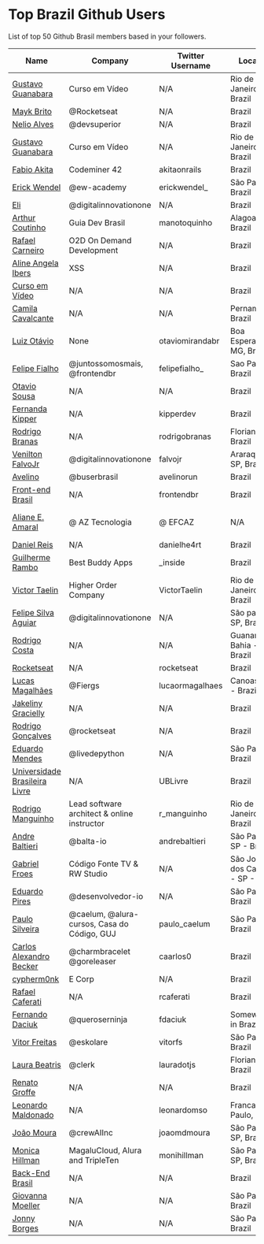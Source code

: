 # Top Brazil Github Users

List of top 50 Github Brasil members based in your followers.

<!-- START TOP USERS -->
| Name | Company | Twitter Username | Location | Repositories |
|------|---------|------------------|----------|--------------|
| [Gustavo Guanabara](https://github.com/gustavoguanabara) | Curso em Vídeo | N/A | Rio de Janeiro, Brazil | 7 |
| [Mayk Brito](https://github.com/maykbrito) | @Rocketseat  | N/A | Brazil | 144 |
| [Nelio Alves](https://github.com/acenelio) | @devsuperior  | N/A | Brazil | 287 |
| [Gustavo Guanabara](https://github.com/professorguanabara) | Curso em Vídeo | N/A | Rio de Janeiro, Brazil | 6 |
| [Fabio Akita](https://github.com/akitaonrails) | Codeminer 42 | akitaonrails | Brazil | 126 |
| [Erick Wendel](https://github.com/ErickWendel) | @ew-academy  | erickwendel_ | São Paulo - Brazil | 318 |
| [Eli](https://github.com/elidianaandrade) | @digitalinnovationone | N/A | Brazil | 8 |
| [Arthur Coutinho](https://github.com/arthurspk) | Guia Dev Brasil | manotoquinho | Alagoas, Brazil | 161 |
| [Rafael Carneiro](https://github.com/Rafaelmdcarneiro) | O2D On Demand Development | N/A | Brazil | 280 |
| [Aline Angela Ibers](https://github.com/alineai18) | XSS | N/A | Brazil | 4 |
| [Curso em Vídeo](https://github.com/cursoemvideo) | N/A | N/A | Brazil | 5 |
| [Camila Cavalcante](https://github.com/cami-la) | N/A | N/A | Pernambuco, Brazil | 163 |
| [Luiz Otávio](https://github.com/luizomf) | None | otaviomirandabr | Boa Esperança, MG, Brazil | 105 |
| [Felipe Fialho](https://github.com/felipefialho) | @juntossomosmais, @frontendbr  | felipefialho_ | Sao Paulo - Brazil | 36 |
| [Otavio Sousa](https://github.com/otaviossousa) | N/A | N/A | Brazil | 40 |
| [Fernanda Kipper](https://github.com/Fernanda-Kipper) | N/A | kipperdev | Brazil | 80 |
| [Rodrigo Branas](https://github.com/rodrigobranas) | N/A | rodrigobranas | Florianópolis, Brazil | 295 |
| [Venilton FalvoJr](https://github.com/falvojr) | @digitalinnovationone | falvojr | Araraquara-SP, Brazil | 64 |
| [Avelino](https://github.com/avelino) | @buserbrasil | avelinorun | Brazil | 225 |
| [Front-end Brasil](https://github.com/frontendbr) | N/A | frontendbr | Brazil | 4 |
| [Aliane E. Amaral](https://github.com/AlianeAmaral) | @ AZ Tecnologia | @ EFCAZ | N/A | Campo Grande, MS - Brazil | 26 |
| [Daniel Reis](https://github.com/danielhe4rt) | N/A | danielhe4rt | Brazil | 210 |
| [Guilherme Rambo](https://github.com/insidegui) | Best Buddy Apps | _inside | Brazil | 209 |
| [Victor Taelin](https://github.com/VictorTaelin) | Higher Order Company | VictorTaelin | Rio de Janeiro, Brazil | 238 |
| [Felipe Silva Aguiar](https://github.com/felipeAguiarCode) | @digitalinnovationone | N/A | São paulo - SP, Brazil | 57 |
| [Rodrigo Costa](https://github.com/Rodrigo-Cn) | N/A | N/A | Guanambi - Bahia - Brazil | 35 |
| [Rocketseat](https://github.com/Rocketseat) | N/A | rocketseat | Brazil | 32 |
| [Lucas Magalhães](https://github.com/lucasrmagalhaes) | @Fiergs | lucaormagalhaes | Canoas, RS - Brazil | 179 |
| [Jakeliny Gracielly](https://github.com/jakeliny) | N/A | N/A | Brazil | 14 |
| [Rodrigo Gonçalves](https://github.com/orodrigogo) | @rocketseat | N/A | Brazil | 202 |
| [Eduardo Mendes](https://github.com/dunossauro) | @livedepython | N/A | São Paulo, Brazil | 184 |
| [Universidade Brasileira Livre](https://github.com/Universidade-Livre) | N/A | UBLivre | Brazil | 17 |
| [Rodrigo Manguinho](https://github.com/rmanguinho) | Lead software architect & online instructor | r_manguinho | Rio de Janeiro, Brazil | 11 |
| [Andre Baltieri](https://github.com/andrebaltieri) | @balta-io | andrebaltieri | São Paulo, SP - Brazil | 418 |
| [Gabriel Froes](https://github.com/gabrielfroes) | Código Fonte TV & RW Studio | N/A | São José dos Campos - SP - Brazil | 36 |
| [Eduardo Pires](https://github.com/EduardoPires) | @desenvolvedor-io  | N/A | São Paulo - Brazil | 18 |
| [Paulo Silveira](https://github.com/peas) | @caelum, @alura-cursos, Casa do Código, GUJ  | paulo_caelum | São Paulo, Brazil | 16 |
| [Carlos Alexandro Becker](https://github.com/caarlos0) | @charmbracelet @goreleaser | caarlos0 | Brazil | 107 |
| [cypherm0nk](https://github.com/cypherm0nk) | E Corp | N/A | Brazil | 10 |
| [Rafael Caferati](https://github.com/rcaferati) | N/A | rcaferati | Brazil | 6 |
| [Fernando Daciuk](https://github.com/fdaciuk) | @queroserninja | fdaciuk | Somewhere in Brazil | 202 |
| [Vitor Freitas](https://github.com/vitorfs) | @eskolare | vitorfs | São Paulo, Brazil | 46 |
| [Laura Beatris](https://github.com/LauraBeatris) | @clerk | lauradotjs | Florianópolis, Brazil | 119 |
| [Renato Groffe](https://github.com/renatogroffe) | N/A | N/A | Brazil | 1607 |
| [Leonardo Maldonado](https://github.com/leonardomso) | N/A | leonardomso | Franca, São Paulo, Brazil | 59 |
| [João Moura](https://github.com/joaomdmoura) | @crewAIInc | joaomdmoura | São Paulo, SP, Brazil | 72 |
| [Monica Hillman](https://github.com/MonicaHillman) | MagaluCloud, Alura and TripleTen | monihillman | São Paulo - SP, Brazil | 70 |
| [Back-End Brasil](https://github.com/backend-br) | N/A | N/A | Brazil | 9 |
| [Giovanna Moeller](https://github.com/giovannamoeller) | N/A | N/A | São Paulo, Brazil | 50 |
| [Jonny Borges](https://github.com/jonataslaw) | N/A | N/A | São Paulo, Brazil | 273 |
<!-- END TOP USERS -->
